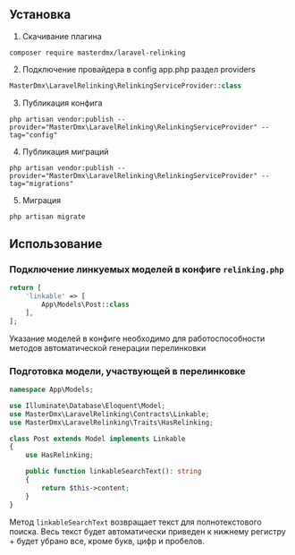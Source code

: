 ## Установка

1. Скачивание плагина
```
composer require masterdmx/laravel-relinking
```

2. Подключение провайдера в config app.php раздел providers
```php
MasterDmx\LaravelRelinking\RelinkingServiceProvider::class
```

3. Публикация конфига
```
php artisan vendor:publish --provider="MasterDmx\LaravelRelinking\RelinkingServiceProvider" --tag="config"
```

4. Публикация миграций
```
php artisan vendor:publish --provider="MasterDmx\LaravelRelinking\RelinkingServiceProvider" --tag="migrations"
```

5. Миграция
```
php artisan migrate
```

## Использование

### Подключение линкуемых моделей в конфиге `relinking.php`

```php
return [
    'linkable' => [
        App\Models\Post::class
    ],
];
```
Указание моделей в конфиге необходимо для работоспособности методов автоматической генерации перелинковки

### Подготовка модели, участвующей в перелинковке

```php
namespace App\Models;

use Illuminate\Database\Eloquent\Model;
use MasterDmx\LaravelRelinking\Contracts\Linkable;
use MasterDmx\LaravelRelinking\Traits\HasRelinking;

class Post extends Model implements Linkable
{
    use HasRelinking;

    public function linkableSearchText(): string
    {
        return $this->content;
    }
}
```

Метод `linkableSearchText` возвращает текст для полнотекстового поиска. Весь текст будет автоматически приведен к нижнему регистру + будет убрано все, кроме букв, цифр и пробелов.

